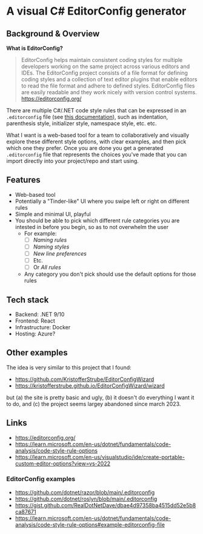 # A visual C# EditorConfig generator

## Background & Overview
**What is EditorConfig?**
> EditorConfig helps maintain consistent coding styles for multiple developers working on the same project across various editors and IDEs. The EditorConfig project consists of a file format for defining coding styles and a collection of text editor plugins that enable editors to read the file format and adhere to defined styles. EditorConfig files are easily readable and they work nicely with version control systems.
> https://editorconfig.org/

There are multiple C#/.NET code style rules that can be expressed in an `.editorconfig` file (see [this documentation](https://learn.microsoft.com/en-us/dotnet/fundamentals/code-analysis/code-style-rule-options#example-editorconfig-file)), such as indentation, parenthesis style, initializer style, namespace style, etc. etc.

What I want is a web-based tool for a team to collaboratively and visually explore these different style options, with clear examples, and then pick which one they prefer. Once you are done you get a generated `.editorconfig` file that represents the choices you've made that you can import directly into your project/repo and start using.
 
## Features
- Web-based tool
- Potentially a "Tinder-like" UI where you swipe left or right on different rules
- Simple and minimal UI, playful
- You should be able to pick which different rule categories you are intested in before you begin, so as to not overwhelm the user
  - For example:
    - [ ] *Naming rules*
    - [ ] *Naming styles*
    - [ ] *New line preferences*
    - [ ] Etc.
    - [ ] Or *All rules*
  - Any category you don't pick should use the default options for those rules

## Tech stack
- Backend: .NET 9/10
- Frontend: React
- Infrastructure: Docker
- Hosting: Azure?

## Other examples
The idea is very similar to this project that I found:
- https://github.com/KristofferStrube/EditorConfigWizard
- https://kristofferstrube.github.io/EditorConfigWizard/wizard

but (a) the site is pretty basic and ugly, (b) it doesn't do everything I want it to do, and (c) the project seems largey abandoned since march 2023.

## Links
- https://editorconfig.org/
- https://learn.microsoft.com/en-us/dotnet/fundamentals/code-analysis/code-style-rule-options
- https://learn.microsoft.com/en-us/visualstudio/ide/create-portable-custom-editor-options?view=vs-2022

### EditorConfig examples
- https://github.com/dotnet/razor/blob/main/.editorconfig
- https://github.com/dotnet/roslyn/blob/main/.editorconfig
- https://gist.github.com/RealDotNetDave/dbae4d97358ba4515dd52e5b8ca87671
- https://learn.microsoft.com/en-us/dotnet/fundamentals/code-analysis/code-style-rule-options#example-editorconfig-file
